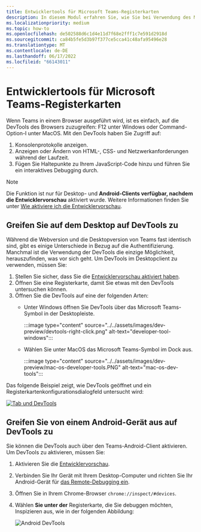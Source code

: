 ```yaml
---
title: Entwicklertools für Microsoft Teams-Registerkarten
description: In diesem Modul erfahren Sie, wie Sie bei Verwendung des Microsoft Teams Desktopclients und debuggen zu den DevTools gelangen.
ms.localizationpriority: medium
ms.topic: how-to
ms.openlocfilehash: de502588d6c1d4e11d7f68e2fff1c7e591d2918d
ms.sourcegitcommit: ca84b5fe5d3b97f377ce5cca41c48afa95496e28
ms.translationtype: MT
ms.contentlocale: de-DE
ms.lasthandoff: 06/17/2022
ms.locfileid: "66143011"
---
```

# <a name="devtools-for-microsoft-teams-tabs"></a>Entwicklertools für Microsoft Teams-Registerkarten

Wenn Teams in einem Browser ausgeführt wird, ist es einfach, auf die DevTools des Browsers zuzugreifen: F12 unter Windows oder Command-Option-I unter MacOS. Mit den DevTools haben Sie Zugriff auf:

1. Konsolenprotokolle anzeigen.
1. Anzeigen oder Ändern von HTML-, CSS- und Netzwerkanforderungen während der Laufzeit.
1. Fügen Sie Haltepunkte zu Ihrem JavaScript-Code hinzu und führen Sie ein interaktives Debugging durch.

> [!NOTE]
> Die Funktion ist nur für Desktop- und **Android-Clients verfügbar, nachdem die Entwicklervorschau** aktiviert wurde. Weitere Informationen finden Sie unter [Wie aktiviere ich die Entwicklervorschau](~/resources/dev-preview/developer-preview-intro.md).

## <a name="access-devtools-on-the-desktop"></a>Greifen Sie auf dem Desktop auf DevTools zu

Während die Webversion und die Desktopversion von Teams fast identisch sind, gibt es einige Unterschiede in Bezug auf die Authentifizierung. Manchmal ist die Verwendung der DevTools die einzige Möglichkeit, herauszufinden, was vor sich geht. Um DevTools im Desktopclient zu verwenden, müssen Sie:

1. Stellen Sie sicher, dass Sie die [Entwicklervorschau aktiviert haben](~/resources/dev-preview/developer-preview-intro.md).
1. Öffnen Sie eine Registerkarte, damit Sie etwas mit den DevTools untersuchen können.
1. Öffnen Sie die DevTools auf eine der folgenden Arten:
    * Unter Windows öffnen Sie DevTools über das Microsoft Teams-Symbol in der Desktopleiste.

      :::image type="content" source="../../assets/images/dev-preview/devtools-right-click.png" alt-text="developer-tool-windows":::

    * Wählen Sie unter MacOS das Microsoft Teams-Symbol im Dock aus.

      :::image type="content" source="../../assets/images/dev-preview/mac-os-developer-tools.PNG" alt-text="mac-os-dev-tools":::

Das folgende Beispiel zeigt, wie DevTools geöffnet und ein Registerkartenkonfigurationsdialogfeld untersucht wird:

   [![Tab und DevTools](~/assets/images/dev-preview/tab-and-devtools.png)](~/assets/images/dev-preview/tab-and-devtools.png#lightbox)

## <a name="access-devtools-from-an-android-device"></a>Greifen Sie von einem Android-Gerät aus auf DevTools zu

Sie können die DevTools auch über den Teams-Android-Client aktivieren. Um DevTools zu aktivieren, müssen Sie:

1. Aktivieren Sie die [Entwicklervorschau](~/resources/dev-preview/developer-preview-intro.md).
1. Verbinden Sie Ihr Gerät mit Ihrem Desktop-Computer und richten Sie Ihr Android-Gerät für [das Remote-Debugging ein](https://developers.google.com/web/tools/chrome-devtools/remote-debugging/).
1. Öffnen Sie in Ihrem Chrome-Browser `chrome://inspect/#devices`.
1. Wählen **Sie unter der** Registerkarte, die Sie debuggen möchten, Inspizieren aus, wie in der folgenden Abbildung:

   ![Android DevTools](~/assets/images/android-devtools.png)

